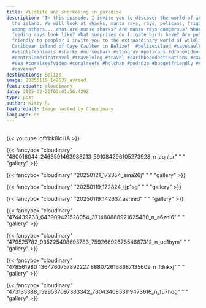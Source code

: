 ```yaml
---
title: Wildlife and snorkeling in paradise
description: "In this episode, I invite you to discover the world of animals on
  the island. We will look at sharks, manta rays, rays, pelicans, frigate birds,
  among others... What are nurse sharks? Are manta rays dangerous? What does
  feeding rays look like? What surprises do frigate birds have? Are pelicans
  friendly to people? I invite you to the extraordinary world of wildlife on the
  Caribbean island of Caye Caulker in Belize!  #belizeisland #cayecaulker
  #wildlifeanimals #sharks #nurseshark #stingray #pelicans #dronevideo #drones
  #centralamericatravel #travelvlog #travel #caribbeandestinations #carribbean
  #sea #coralreefvideo #coralreefs #holchan #podróże #budgetfriendly #snokeling
  #caveman"
destinations: Belize
image: 20250119_142637_avreed
featuredpath: cloudinary
date: 2025-02-22T03:01:56.429Z
type: post
author: Kitty R.
featuredalt: Image hosted by Cloudinary
language: en
---
```

<br>{{< youtube iofYbk8icHA >}}</br>

{{< fancybox "cloudinary" "480016044_2463591463988213_591084296105273928_n_aqnlur" " " "gallery" >}}

{{< fancybox "cloudinary" "20250121_172354_sma26j" "  " "gallery" >}}

{{< fancybox "cloudinary" "20250119_172824_tjp1sg" "  " "gallery" >}}

{{< fancybox "cloudinary" "20250119_142637_avreed" "  " "gallery" >}}

{{< fancybox "cloudinary" "474439233_643909421528054_371480888921625430_n_a6znl6" "  " "gallery" >}}

{{< fancybox "cloudinary" "479525782_935225498695783_7592669267654667312_n_ud1hym" "   " "gallery" >}}

{{< fancybox "cloudinary" "478561980_1364760757892227_8880726168687135609_n_fdnkxj" "  " "gallery" >}}

{{< fancybox "cloudinary" "473135388_1599537097333342_7604340853119473616_n_fu7hdg" "  " "gallery" >}}